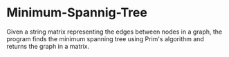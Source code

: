 # Minimum-Spannig-Tree

Given a string matrix representing the edges between nodes in a graph, the program finds the minimum spanning tree using Prim's algorithm and returns the graph in a matrix.

